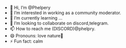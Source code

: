 - 👋 Hi, I’m @Phelpery
- 👀 I’m interested in working as a community moderator.
- 🌱 I’m currently learning ...
- 💞️ I’m looking to collaborate on discord,telegram.
- 📫 How to reach me (DISCORD)@phelpry.
- 😄 Pronouns: love nature🌱
- ⚡ Fun fact: calm

<!---
Phelpery/Phelpery is a ✨ special ✨ repository because its `README.md` (this file) appears on your GitHub profile.
You can click the Preview link to take a look at your changes.
--->
